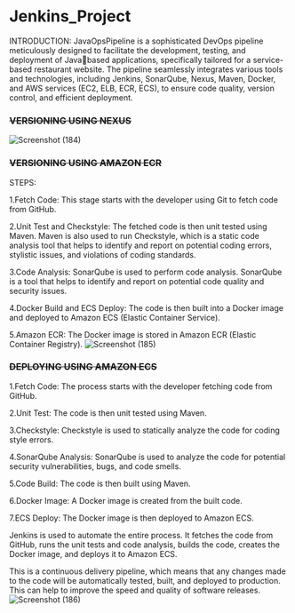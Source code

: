 # Jenkins_Project
INTRODUCTION:
JavaOpsPipeline is a sophisticated DevOps pipeline meticulously designed to facilitate the development, testing, and deployment of Javabased applications, specifically tailored for a service-based restaurant website. The pipeline seamlessly integrates various tools and technologies, including Jenkins, SonarQube, Nexus, Maven, Docker, and AWS services (EC2, ELB, ECR, ECS), to ensure code quality, version control, and efficient deployment.

### **~~VERSIONING USING NEXUS~~**

![Screenshot (184)](https://github.com/hardikkwatra/Jenkins_Project/assets/78718601/66e16eec-33f0-412d-a6cf-1444e07e6e21)

### **~~VERSIONING USING AMAZON ECR~~**

STEPS:

1.Fetch Code: This stage starts with the developer using Git to fetch code from GitHub.

2.Unit Test and Checkstyle: The fetched code is then unit tested using Maven. Maven is also used to run Checkstyle, which is a static code analysis tool that helps to identify and report on potential coding errors, stylistic issues, and violations of coding standards.

3.Code Analysis: SonarQube is used to perform code analysis. SonarQube is a tool that helps to identify and report on potential code quality and security issues.

4.Docker Build and ECS Deploy: The code is then built into a Docker image and deployed to Amazon ECS (Elastic Container Service).

5.Amazon ECR: The Docker image is stored in Amazon ECR (Elastic Container Registry).
![Screenshot (185)](https://github.com/hardikkwatra/Jenkins_Project/assets/78718601/c3d9c68d-0bc7-46ba-88d4-ccf1fb794b40)


### **~~DEPLOYING USING AMAZON ECS~~**

1.Fetch Code: The process starts with the developer fetching code from GitHub.

2.Unit Test: The code is then unit tested using Maven.

3.Checkstyle: Checkstyle is used to statically analyze the code for coding style errors.

4.SonarQube Analysis: SonarQube is used to analyze the code for potential security vulnerabilities, bugs, and code smells.

5.Code Build: The code is then built using Maven.

6.Docker Image: A Docker image is created from the built code.

7.ECS Deploy: The Docker image is then deployed to Amazon ECS.

Jenkins is used to automate the entire process. It fetches the code from GitHub, runs the unit tests and code analysis, builds the code, creates the Docker image, and deploys it to Amazon ECS.

This is a continuous delivery pipeline, which means that any changes made to the code will be automatically tested, built, and deployed to production. This can help to improve the speed and quality of software releases.
![Screenshot (186)](https://github.com/hardikkwatra/Jenkins_Project/assets/78718601/ef44a4a6-f463-48d8-859f-40c70c47ddef)
